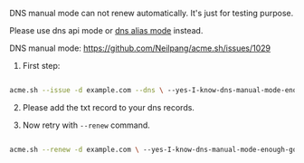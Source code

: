 DNS manual mode can not renew automatically.  It's just for testing purpose.

Please use dns api mode or [dns alias mode](https://github.com/Neilpang/acme.sh/wiki/DNS-alias-mode) instead.



DNS manual mode: 
https://github.com/Neilpang/acme.sh/issues/1029


1. First step:
```sh

acme.sh --issue -d example.com --dns \ --yes-I-know-dns-manual-mode-enough-go-ahead-please

```

2. Please add the txt record to your dns records.


3. Now retry with `--renew` command.

```sh

acme.sh --renew -d example.com \ --yes-I-know-dns-manual-mode-enough-go-ahead-please

```